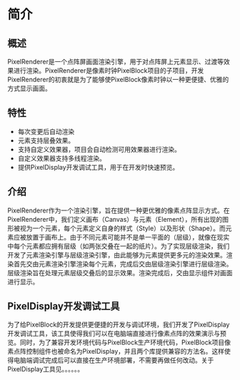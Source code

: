 # 简介

## 概述

PixelRenderer是一个点阵屏画面渲染引擎，用于对点阵屏上元素显示、过渡等效果进行渲染。PixelRenderer是像素时钟PixelBlock项目的子项目，开发PixelRenderer的初衷就是为了能够使PixelBlock像素时钟以一种更便捷、优雅的方式显示画面。

## 特性

- 每次变更后自动渲染
- 元素支持层叠效果。
- 支持自定义效果器，项目会自动检测可用效果器进行渲染。
- 自定义效果器支持多线程渲染。
- 提供PixelDisplay开发调试工具，用于在开发时快速预览。

## 介绍

PixelRenderer作为一个渲染引擎，旨在提供一种更优雅的像素点阵显示方式。在PixelRenderer中，我们定义画布（Canvas）与元素（Element），所有出现的图形被视为一个元素，每个元素定义自身的样式（Style）以及形状（Shape）。而元素应被放置于画布上。由于不同元素可能并不是单一平面的（层级），就像在现实中每个元素都应拥有层级（如两张交叠在一起的纸片）。为了实现层级渲染，我们开发了元素渲染引擎与层级渲染引擎，由此能够为元素提供更多元的渲染效果。渲染首先交由元素渲染引擎渲染每个元素，完成后交由层级渲染引擎进行层级渲染。层级渲染旨在处理元素层级交叠后的显示效果。渲染完成后，交由显示组件对画面进行显示。

## PixelDisplay开发调试工具

为了给PixelBlock的开发提供更便捷的开发与调试环境，我们开发了PixelDisplay开发调试工具，该工具使得我们可以在电脑端直接进行像素点阵的效果演示与预览。同时，为了兼容开发环境代码与PixelBlock生产环境代码，PixelBlock项目像素点阵控制组件也被命名为PixelDisplay，并且两个库提供兼容的方法名。这样使得电脑端调试完成后可以直接在生产环境部署，不需要再做任何改动。关于PixelDisplay工具见。。。。。。
